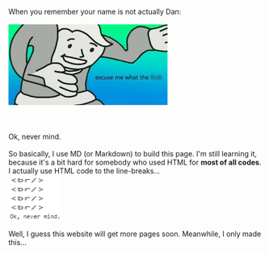 When you remember your name is not actually Dan:
<br/>
<br/>
![excuse me](image.png)
<br/>
<br/>
<br/>
<br/>
Ok, never mind.
<br/>
<br/>
So basically, I use MD (or Markdown) to build this page. I'm still learning it, because it's a bit hard for somebody who used HTML for **most of all codes**. I actually use HTML code to the line-breaks...
<br/>
![line break](oof.PNG)
<br/>
<br/>
Well, I guess this website will get more pages soon. Meanwhile, I only made this...
